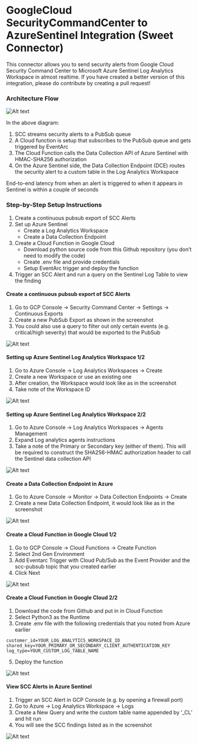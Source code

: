 # GoogleCloud SecurityCommandCenter to AzureSentinel Integration (Sweet Connector)

This connector allows you to send security alerts from Google Cloud Security Command Center to Microsoft Azure Sentinel Log Analytics Workspace in almost realtime.
If you have created a better version of this integration, please do contribute by creating a pull request!

### Architecture Flow

![Alt text](architecture.png?raw=true "Integration Architecture")

In the above diagram:
1. SCC streams security alerts to a PubSub queue
2. A Cloud function is setup that subscribes to the PubSub queue and gets triggered by EventArc
3. The Cloud Function calls the Data Collection API of Azure Sentinel with HMAC-SHA256 authorization
4. On the Azure Sentinel side, the Data Collection Endpoint (DCE) routes the security alert to a custom table in the Log Analytics Workspace

End-to-end latency from when an alert is triggered to when it appears in Sentinel is within a couple of seconds

### Step-by-Step Setup Instructions

1. Create a continuous pubsub export of SCC Alerts
2. Set up Azure Sentinel 
   - Create a Log Analytics Workspace
   - Create a Data Collection Endpoint
3. Create a Cloud Function in Google Cloud
   - Download python source code from this Github repository (you don’t need to modify the code)
   - Create .env file and provide credentials
   - Setup EventArc trigger and deploy the function
4. Trigger an SCC Alert and run a query on the Sentinel Log Table to view the finding

#### Create a continuous pubsub export of SCC Alerts
1. Go to GCP Console -> Security Command Center -> Settings -> Continuous Exports
2. Create a new PubSub Export as shown in the screenshot
3. You could also use a query to filter out only certain events (e.g. critical/high severity) that would be exported to the PubSub 

![Alt text](screenshots/1.png?raw=true "SCC PubSub Export")

#### Setting up Azure Sentinel Log Analytics Workspace 1/2
1. Go to Azure Console -> Log Analytics Workspaces -> Create
2. Create a new Workspace or use an existing one
3. After creation, the Workspace would look like as in the screenshot
4. Take note of the Workspace ID

![Alt text](screenshots/2.png?raw=true "Log Analytics Workspace")

#### Setting up Azure Sentinel Log Analytics Workspace 2/2
1. Go to Azure Console -> Log Analytics Workspaces -> Agents Management
2. Expand Log analytics agents instructions
3. Take a note of the Primary or Secondary key (either of them). This will be required to construct the SHA256-HMAC authorization header to call the Sentinel data collection API

![Alt text](screenshots/4.png?raw=true "Agents config")

#### Create a Data Collection Endpoint in Azure
1. Go to Azure Console -> Monitor -> Data Collection Endpoints -> Create
2. Create a new Data Collection Endpoint, it would look like as in the screenshot

![Alt text](screenshots/3.png?raw=true "DCE")

#### Create a Cloud Function in Google Cloud 1/2
1. Go to GCP Console -> Cloud Functions -> Create Function
2. Select 2nd Gen Environment
3. Add Eventarc Trigger with Cloud Pub/Sub as the Event Provider and the scc-pubsub topic that you created earlier
4. Click Next

![Alt text](screenshots/5.png?raw=true "Cloud Function")

#### Create a Cloud Function in Google Cloud 2/2
1. Download the code from Github and put in in Cloud Function
2. Select Python3 as the Runtime
3. Create .env file with the following credentials that you noted from Azure earlier
```
customer_id=YOUR_LOG_ANALYTICS_WORKSPACE_ID
shared_key=YOUR_PRIMARY_OR_SECONDARY_CLIENT_AUTHENTICATION_KEY
log_type=YOUR_CUSTOM_LOG_TABLE_NAME
```
5. Deploy the function

![Alt text](screenshots/6.png?raw=true "Cloud Function")

#### View SCC Alerts in Azure Sentinel
1. Trigger an SCC Alert in GCP Console (e.g. by opening a firewall port)
2. Go to Azure -> Log Analytics Workspace -> Logs
3. Create a New Query and write the custom table name appended by ‘_CL’ and hit run
4. You will see the SCC findings listed as in the screenshot

![Alt text](screenshots/7.png?raw=true "SCC Alerts in Sentinel")
